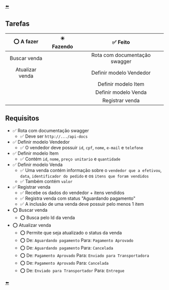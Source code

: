 [⬅️]

## Tarefas

<div align="center">

|⭕ A fazer|✴️ Fazendo|✅ Feito|
|:-:|:-:|:-:|
|Buscar venda||Rota com documentação swagger|
|Atualizar venda||Definir modelo Vendedor|
|||Definir modelo Item|
|||Definir modelo Venda|
|||Registrar venda|

</div>

## Requisitos
- ✅ Rota com documentação swagger
  - ✅ Deve ser `http://.../api-docs`
- ✅ Definir modelo Vendedor
  - ✅ O vendedor deve possuir `id`, `cpf`, `nome`, `e-mail` e `telefone`
- ✅ Definir modelo Item
  - ✅ Contém `id`, `nome`, `preço unitario` e `quantidade`
- ✅ Definir modelo Venda
  - ✅ Uma venda contém informação sobre o `vendedor que a efetivou`, `data`, `identificador do pedido` e os `itens que foram vendidos`
  - ✅ Também contém `valor`
- ✅ Registrar venda
  - ✅ Recebe os dados do vendedor + itens vendidos
  - ✅ Registra venda com status "Aguardando pagamento"
  - ✅ A inclusão de uma venda deve possuir pelo menos 1 item
- ⭕ Buscar venda
  - ⭕ Busca pelo Id da venda
- ⭕ Atualizar venda
  - ⭕ Permite que seja atualizado o status da venda
  - ⭕ De: `Aguardando pagamento` Para: `Pagamento Aprovado`
  - ⭕ De: `Aguardando pagamento` Para: `Cancelada`
  - ⭕ De: `Pagamento Aprovado` Para: `Enviado para Transportadora`
  - ⭕ De: `Pagamento Aprovado` Para: `Cancelada`
  - ⭕ De: `Enviado para Transportador` Para: `Entregue`

[⬅️]

[⬅️]: ../README.md